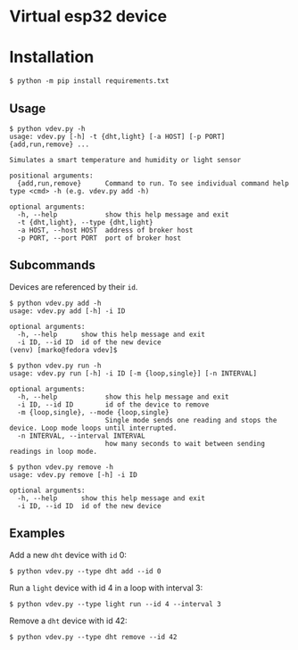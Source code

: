 # Virtual esp32 device
# Installation
```
$ python -m pip install requirements.txt
```

## Usage
```console
$ python vdev.py -h
usage: vdev.py [-h] -t {dht,light} [-a HOST] [-p PORT] {add,run,remove} ...

Simulates a smart temperature and humidity or light sensor

positional arguments:
  {add,run,remove}      Command to run. To see individual command help type <cmd> -h (e.g. vdev.py add -h)

optional arguments:
  -h, --help            show this help message and exit
  -t {dht,light}, --type {dht,light}
  -a HOST, --host HOST  address of broker host
  -p PORT, --port PORT  port of broker host

```

## Subcommands
Devices are referenced by their `id`.

```console
$ python vdev.py add -h
usage: vdev.py add [-h] -i ID

optional arguments:
  -h, --help      show this help message and exit
  -i ID, --id ID  id of the new device
(venv) [marko@fedora vdev]$ 
```

```console
$ python vdev.py run -h
usage: vdev.py run [-h] -i ID [-m {loop,single}] [-n INTERVAL]

optional arguments:
  -h, --help            show this help message and exit
  -i ID, --id ID        id of the device to remove
  -m {loop,single}, --mode {loop,single}
                        Single mode sends one reading and stops the device. Loop mode loops until interrupted.
  -n INTERVAL, --interval INTERVAL
                        how many seconds to wait between sending readings in loop mode.
```

```console
$ python vdev.py remove -h
usage: vdev.py remove [-h] -i ID

optional arguments:
  -h, --help      show this help message and exit
  -i ID, --id ID  id of the new device
```

## Examples
Add a new `dht` device with `id` 0:
```console
$ python vdev.py --type dht add --id 0
```

Run a `light` device with id 4 in a loop with interval 3:
```console
$ python vdev.py --type light run --id 4 --interval 3
```

Remove a `dht` device with id 42:
```console
$ python vdev.py --type dht remove --id 42
```
